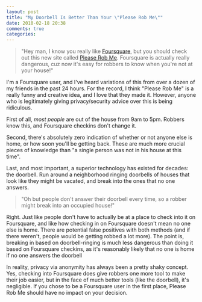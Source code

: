 ```yaml
---
layout: post
title: "My Doorbell Is Better Than Your \"Please Rob Me\""
date: 2010-02-18 20:38
comments: true
categories: 
---
```


> "Hey man, I know you really like [Foursquare](http://foursquare.com/), but you should check out this new site called [Please Rob Me](http://pleaserobme.com/). Foursquare is actually really dangerous, cuz now it's easy for robbers to know when you're not at your house!"

I'm a Foursquare user, and I've heard variations of this from over a dozen of my friends in the past 24 hours. For the record, I think "Please Rob Me" is a really funny and creative idea, and I love that they made it. However, anyone who is legitimately giving privacy/security advice over this is being ridiculous.

First of all, *most people* are out of the house from 9am to 5pm. Robbers know this, and Foursquare checkins don't change it.

Second, there's absolutely zero indication of whether or not anyone else is home, or how soon you'll be getting back. These are much more crucial pieces of knowledge than "a single person was not in his house at this time".

Last, and most important, a superior technology has existed for decades: the doorbell. Run around a neighborhood ringing doorbells of houses that look like they might be vacated, and break into the ones that no one answers.

> "Oh but people don't answer their doorbell every time, so a robber might break into an occupied house!"

Right. Just like people don't have to actually be at a place to check into it on Foursquare, and like how checking in on Foursquare doesn't mean no one else is home. There are potential false positives with both methods (and if there weren't, people would be getting robbed a lot more). The point is, breaking in based on doorbell-ringing is much less dangerous than doing it based on Foursquare checkins, as it's reasonably likely that no one is home if no one answers the doorbell

In reality, privacy via anonymity has always been a pretty shaky concept. Yes, checking into Foursquare does give robbers one more tool to make their job easier, but in the face of much better tools (like the doorbell), it's negligible. If you chose to be a Foursquare user in the first place, Please Rob Me should have no impact on your decision.